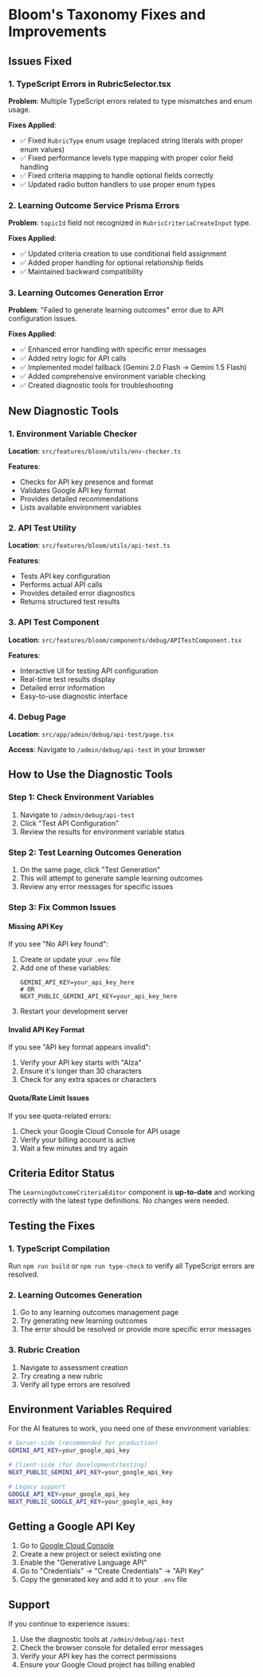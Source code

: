 # Bloom's Taxonomy Fixes and Improvements

## Issues Fixed

### 1. TypeScript Errors in RubricSelector.tsx
**Problem**: Multiple TypeScript errors related to type mismatches and enum usage.

**Fixes Applied**:
- ✅ Fixed `RubricType` enum usage (replaced string literals with proper enum values)
- ✅ Fixed performance levels type mapping with proper color field handling
- ✅ Fixed criteria mapping to handle optional fields correctly
- ✅ Updated radio button handlers to use proper enum types

### 2. Learning Outcome Service Prisma Errors
**Problem**: `topicId` field not recognized in `RubricCriteriaCreateInput` type.

**Fixes Applied**:
- ✅ Updated criteria creation to use conditional field assignment
- ✅ Added proper handling for optional relationship fields
- ✅ Maintained backward compatibility

### 3. Learning Outcomes Generation Error
**Problem**: "Failed to generate learning outcomes" error due to API configuration issues.

**Fixes Applied**:
- ✅ Enhanced error handling with specific error messages
- ✅ Added retry logic for API calls
- ✅ Implemented model fallback (Gemini 2.0 Flash → Gemini 1.5 Flash)
- ✅ Added comprehensive environment variable checking
- ✅ Created diagnostic tools for troubleshooting

## New Diagnostic Tools

### 1. Environment Variable Checker
**Location**: `src/features/bloom/utils/env-checker.ts`

**Features**:
- Checks for API key presence and format
- Validates Google API key format
- Provides detailed recommendations
- Lists available environment variables

### 2. API Test Utility
**Location**: `src/features/bloom/utils/api-test.ts`

**Features**:
- Tests API key configuration
- Performs actual API calls
- Provides detailed error diagnostics
- Returns structured test results

### 3. API Test Component
**Location**: `src/features/bloom/components/debug/APITestComponent.tsx`

**Features**:
- Interactive UI for testing API configuration
- Real-time test results display
- Detailed error information
- Easy-to-use diagnostic interface

### 4. Debug Page
**Location**: `src/app/admin/debug/api-test/page.tsx`

**Access**: Navigate to `/admin/debug/api-test` in your browser

## How to Use the Diagnostic Tools

### Step 1: Check Environment Variables
1. Navigate to `/admin/debug/api-test`
2. Click "Test API Configuration"
3. Review the results for environment variable status

### Step 2: Test Learning Outcomes Generation
1. On the same page, click "Test Generation"
2. This will attempt to generate sample learning outcomes
3. Review any error messages for specific issues

### Step 3: Fix Common Issues

#### Missing API Key
If you see "No API key found":
1. Create or update your `.env` file
2. Add one of these variables:
   ```
   GEMINI_API_KEY=your_api_key_here
   # OR
   NEXT_PUBLIC_GEMINI_API_KEY=your_api_key_here
   ```
3. Restart your development server

#### Invalid API Key Format
If you see "API key format appears invalid":
1. Verify your API key starts with "AIza"
2. Ensure it's longer than 30 characters
3. Check for any extra spaces or characters

#### Quota/Rate Limit Issues
If you see quota-related errors:
1. Check your Google Cloud Console for API usage
2. Verify your billing account is active
3. Wait a few minutes and try again

## Criteria Editor Status

The `LearningOutcomeCriteriaEditor` component is **up-to-date** and working correctly with the latest type definitions. No changes were needed.

## Testing the Fixes

### 1. TypeScript Compilation
Run `npm run build` or `npm run type-check` to verify all TypeScript errors are resolved.

### 2. Learning Outcomes Generation
1. Go to any learning outcomes management page
2. Try generating new learning outcomes
3. The error should be resolved or provide more specific error messages

### 3. Rubric Creation
1. Navigate to assessment creation
2. Try creating a new rubric
3. Verify all type errors are resolved

## Environment Variables Required

For the AI features to work, you need one of these environment variables:

```bash
# Server-side (recommended for production)
GEMINI_API_KEY=your_google_api_key

# Client-side (for development/testing)
NEXT_PUBLIC_GEMINI_API_KEY=your_google_api_key

# Legacy support
GOOGLE_API_KEY=your_google_api_key
NEXT_PUBLIC_GOOGLE_API_KEY=your_google_api_key
```

## Getting a Google API Key

1. Go to [Google Cloud Console](https://console.cloud.google.com/)
2. Create a new project or select existing one
3. Enable the "Generative Language API"
4. Go to "Credentials" → "Create Credentials" → "API Key"
5. Copy the generated key and add it to your `.env` file

## Support

If you continue to experience issues:

1. Use the diagnostic tools at `/admin/debug/api-test`
2. Check the browser console for detailed error messages
3. Verify your API key has the correct permissions
4. Ensure your Google Cloud project has billing enabled
